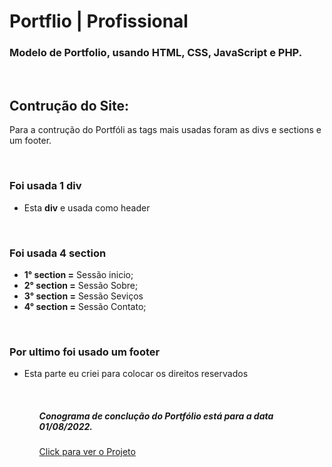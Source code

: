 # Portflio | Profissional
<h3>Modelo de Portfolio, usando HTML, CSS, JavaScript e PHP.</h3>
<br>
<h2>Contrução do Site:</h2>
    <p>Para a contrução do Portfóli as tags mais usadas foram as divs e sections e um footer.</p>
<br>
<h3>Foi usada 1 div</h3>
<ul>
    <li>Esta <strong>div</strong> e usada como header</li>
</ul>
<br>
<h3>Foi usada 4 section</h3>
<ul>
    <li><strong>1° section =</strong> Sessão inicio;</li>
    <li><strong>2° section =</strong> Sessão Sobre;</li>
    <li><strong>3° section =</strong> Sessão Seviços</li>
    <li><strong>4° section =</strong> Sessão Contato;</li>
</ul>
<br>
<h3>Por ultimo foi usado um footer</h3>
<ul>
    <li>Esta parte eu criei para colocar os direitos reservados</li>
<ul>
<br>
<h5>Conograma de conclução do Portfólio está para a data 01/08/2022.</h5>


<a href="https://paulodevelop.com.br/"  target="_blank"><p>Click para ver o Projeto</p></a>

